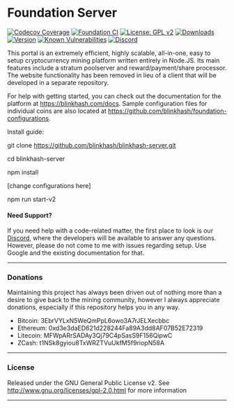 # Foundation Server

[![Codecov Coverage](https://img.shields.io/codecov/c/github/blinkhash/foundation-server.svg?style=flat-square)](https://codecov.io/gh/blinkhash/foundation-server/)
[![Foundation CI](https://github.com/blinkhash/foundation-server/actions/workflows/build.yml/badge.svg?branch=master)](https://github.com/blinkhash/foundation-server/actions/workflows/build.yml)
[![License: GPL v2](https://img.shields.io/badge/License-GPL%20v2-blue.svg)](https://www.gnu.org/licenses/old-licenses/gpl-2.0.en.html)
[![Downloads](https://img.shields.io/npm/dm/foundation-server.svg)](https://www.npmjs.com/package/foundation-server)
[![Version](https://img.shields.io/npm/v/foundation-server.svg)](https://www.npmjs.com/package/foundation-server)
[![Known Vulnerabilities](https://snyk.io/test/npm/foundation-server/badge.svg)](https://snyk.io/test/npm/foundation-server)
[![Discord](https://img.shields.io/discord/738590795384356904)](https://discord.gg/rNjez6VgNF)

This portal is an extremely efficient, highly scalable, all-in-one, easy to setup cryptocurrency mining platform written entirely in Node.JS. Its main features include a stratum poolserver and reward/payment/share processor. The website functionality has been removed in lieu of a client that will be developed in a separate repository.

For help with getting started, you can check out the documentation for the platform at https://blinkhash.com/docs. Sample configuration files for individual coins are also located at https://github.com/blinkhash/foundation-configurations.

Install guide:

git clone https://github.com/blinkhash/blinkhash-server.git

cd blinkhash-server

npm install

[change configurations here]

npm run start-v2

#### Need Support?

If you need help with a code-related matter, the first place to look is our [Discord](https://discord.gg/rNjez6VgNF), where the developers will be available to answer any questions. However, please do not come to me with issues regarding setup. Use Google and the existing documentation for that.

---

### Donations

Maintaining this project has always been driven out of nothing more than a desire to give back to the mining community, however I always appreciate donations, especially if this repository helps you in any way.

- Bitcoin: 3EbrVYLxN5WeQmPpL6owo3A7rJELXecbbc
- Ethereum: 0xd3e3daED621d228244Fa89A3dd8AF07B52E72319
- Litecoin: MFWpARrSADAy3Qj79C4pSasS9F156QipwC
- ZCash: t1NSk8gyiou8TxWRZTVuUkfM5f9riopN58A

---

### License

Released under the GNU General Public License v2. See http://www.gnu.org/licenses/gpl-2.0.html for more information

---
